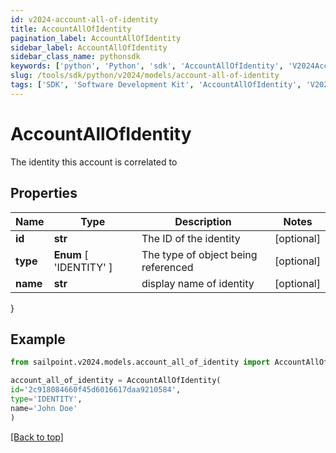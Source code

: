 ```yaml
---
id: v2024-account-all-of-identity
title: AccountAllOfIdentity
pagination_label: AccountAllOfIdentity
sidebar_label: AccountAllOfIdentity
sidebar_class_name: pythonsdk
keywords: ['python', 'Python', 'sdk', 'AccountAllOfIdentity', 'V2024AccountAllOfIdentity'] 
slug: /tools/sdk/python/v2024/models/account-all-of-identity
tags: ['SDK', 'Software Development Kit', 'AccountAllOfIdentity', 'V2024AccountAllOfIdentity']
---
```


# AccountAllOfIdentity

The identity this account is correlated to

## Properties

Name | Type | Description | Notes
------------ | ------------- | ------------- | -------------
**id** | **str** | The ID of the identity | [optional] 
**type** |  **Enum** [  'IDENTITY' ] | The type of object being referenced | [optional] 
**name** | **str** | display name of identity | [optional] 
}

## Example

```python
from sailpoint.v2024.models.account_all_of_identity import AccountAllOfIdentity

account_all_of_identity = AccountAllOfIdentity(
id='2c918084660f45d6016617daa9210584',
type='IDENTITY',
name='John Doe'
)

```
[[Back to top]](#) 

